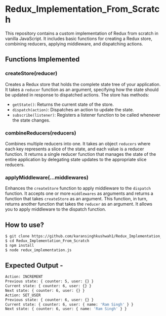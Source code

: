 # Redux_Implementation_From_Scratch

This repository contains a custom implementation of Redux from scratch in vanilla JavaScript. It includes basic functions for creating a Redux store, combining reducers, applying middleware, and dispatching actions.

## Functions Implemented

### createStore(reducer)

Creates a Redux store that holds the complete state tree of your application. It takes a `reducer` function as an argument, specifying how the state should be updated in response to dispatched actions. The store has methods:
- `getState()`: Returns the current state of the store.
- `dispatch(action)`: Dispatches an action to update the state.
- `subscribe(listener)`: Registers a listener function to be called whenever the state changes.

### combineReducers(reducers)

Combines multiple reducers into one. It takes an object `reducers` where each key represents a slice of the state, and each value is a reducer function. It returns a single reducer function that manages the state of the entire application by delegating state updates to the appropriate slice reducers.

### applyMiddleware(...middlewares)

Enhances the `createStore` function to apply middleware to the `dispatch` function. It accepts one or more `middlewares` as arguments and returns a function that takes `createStore` as an argument. This function, in turn, returns another function that takes the `reducer` as an argument. It allows you to apply middleware to the dispatch function.

## How to use?

```bash
$ git clone https://github.com/karansinghkushwah1/Redux_Implementation_From_Scratch.git
$ cd Redux_Implementation_From_Scratch
$ npm install
$ node redux_implementation.js
```

## Expected Output - 
```bash
Action: INCREMENT
Previous state: { counter: 5, user: {} }
Current state: { counter: 6, user: {} }
Next state: { counter: 6, user: {} }
Action: SET_USER
Previous state: { counter: 6, user: {} }
Current state: { counter: 6, user: { name: 'Ram Singh' } }
Next state: { counter: 6, user: { name: 'Ram Singh' } }
```
